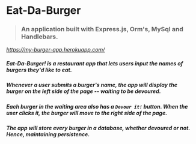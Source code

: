 # Eat-Da-Burger
>  ### An application built with Express.js, Orm's, MySql and Handlebars.

*https://my-burger-app.herokuapp.com/*

 ##### Eat-Da-Burger! is a restaurant app that lets users input the names of burgers they'd like to eat.
 ##### Whenever a user submits a burger's name, the app will display the burger on the left side of the page -- waiting to be devoured.
 ##### Each burger in the waiting area also has a `Devour it!` button. When the user clicks it, the burger will move to the right side of the page.
 ##### The app will store every burger in a database, whether devoured or not. Hence, maintaining persistence.
